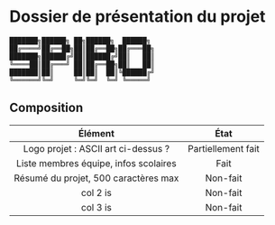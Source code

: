 # Dossier de présentation du projet

```text
███████╗██████╗ ██╗██████╗  ██████╗ 
██╔════╝██╔══██╗██║██╔══██╗██╔═══██╗ 
███████╗██████╔╝██║██████╔╝██║   ██║ 
╚════██║██╔═══╝ ██║██╔══██╗██║   ██║ 
███████║██║     ██║██║  ██║╚██████╔╝ 
╚══════╝╚═╝     ╚═╝╚═╝  ╚═╝ ╚═════╝ 
```

## Composition

|                   **Élément**                     |       **État**     |
|:-------------------------------------------------:|:------------------:|
| Logo projet : ASCII art ci-dessus ?               | Partiellement fait |
| Liste membres équipe, infos scolaires             | Fait               |
| Résumé du projet, 500 caractères max              | Non-fait           |
| col 2 is |    Non-fait   |
| col 3 is | Non-fait |
